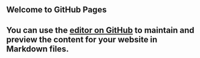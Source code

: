 ## Welcome to GitHub Pages

You can use the [editor on GitHub](https://github.com/rrobinson-apergy/rrobinson-apergy.github.io/edit/master/index.md) to maintain and preview the content for your website in Markdown files.
-----------------------------------------------------------------------------------------------



